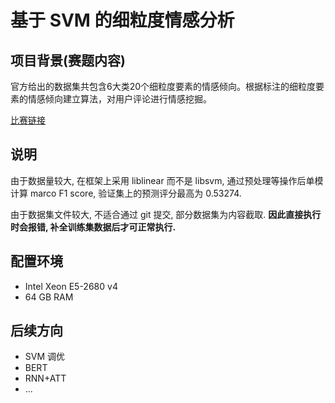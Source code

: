 # 基于 SVM 的细粒度情感分析
## 项目背景(赛题内容)
官方给出的数据集共包含6大类20个细粒度要素的情感倾向。根据标注的细粒度要素的情感倾向建立算法，对用户评论进行情感挖掘。

[比赛链接](https://challenger.ai/competition/fsauor2018?from=groupmessage)

## 说明
由于数据量较大, 在框架上采用 liblinear 而不是 libsvm, 通过预处理等操作后单模计算 marco F1 score, 验证集上的预测评分最高为 0.53274.

由于数据集文件较大, 不适合通过 git 提交, 部分数据集为内容截取. **因此直接执行时会报错, 补全训练集数据后才可正常执行.**

## 配置环境
- Intel Xeon E5-2680 v4
- 64 GB RAM

## 后续方向
- SVM 调优
- BERT
- RNN+ATT
- ...
